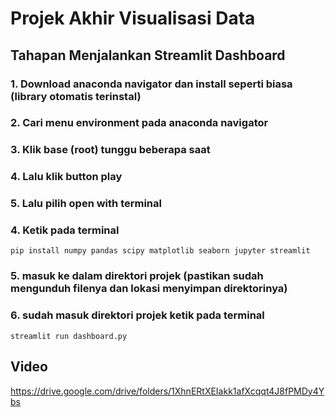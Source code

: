 # Projek Akhir Visualisasi Data
## Tahapan Menjalankan Streamlit Dashboard
### 1. Download anaconda navigator dan install seperti biasa (library otomatis terinstal)
### 2. Cari menu environment pada anaconda navigator
### 3. Klik base (root) tunggu beberapa saat 
### 4. Lalu klik button play 
### 5. Lalu pilih open with terminal
### 4. Ketik pada terminal 
`pip install numpy pandas scipy matplotlib seaborn jupyter streamlit`
### 5. masuk ke dalam direktori projek (pastikan sudah mengunduh filenya dan lokasi menyimpan direktorinya)
### 6. sudah masuk direktori projek ketik pada terminal
`streamlit run dashboard.py`
## Video
https://drive.google.com/drive/folders/1XhnERtXEIakk1afXcqqt4J8fPMDy4Ybs
